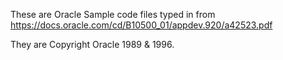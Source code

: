 These are Oracle Sample code files typed in from https://docs.oracle.com/cd/B10500_01/appdev.920/a42523.pdf

They are Copyright Oracle 1989 & 1996.  

